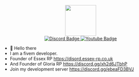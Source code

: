 <div id="header" align="center">
  <img src="https://media.giphy.com/media/M9gbBd9nbDrOTu1Mqx/giphy.gif" width="100"/>
</div>
<div id="badges" align="center">
  <a href="https://discord.gg/ebeaFD3BVJ">
    <img src="https://www.google.com/url?sa=i&url=https%3A%2F%2Fwww.pngfind.com%2Fmpng%2FiwoJxh_discord-logo-discord-icon-hd-png-download%2F&psig=AOvVaw05vOVgPBl1shiipPGIq27A&ust=1649099545895000&source=images&cd=vfe&ved=0CAgQjRxqFwoTCNjNnbbM-PYCFQAAAAAdAAAAABAJ" alt="Discord Badge"/>
  </a>
  <a href="your-twitter-URL">
    <img src="https://img.shields.io/badge/YouTube-red?style=for-the-badge&logo=youtube&logoColor=white" alt="Youtube Badge"/>
  </a>
</div>

- 👋 Hello there
- I am a fivem developer.
- Founder of Essex RP https://disord.essex-rp.co.uk
- And Founder of Gloria RP https://discord.gg/xh2d6JTbhP 
- Join my development server https://discord.gg/ebeaFD3BVJ
